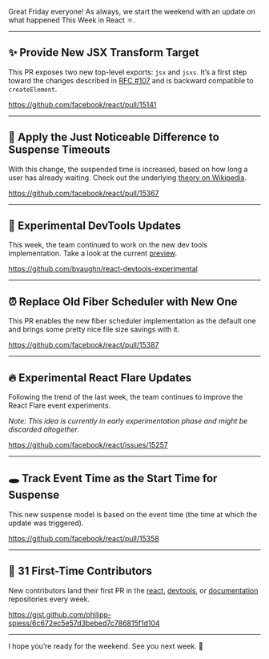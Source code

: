 Great Friday everyone! As always, we start the weekend with an update on what happened This Week in React ⚛️.

---

## ✨ Provide New JSX Transform Target

This PR exposes two new top-level exports: `jsx` and `jsxs`. It’s a first step toward the changes described in [RFC #107](https://github.com/reactjs/rfcs/pull/107) and is backward compatible to `createElement`.

https://github.com/facebook/react/pull/15141

---

## 🐌 Apply the Just Noticeable Difference to Suspense Timeouts

With this change, the suspended time is increased, based on how long a user has already waiting. Check out the underlying [theory on Wikipedia](https://en.wikipedia.org/wiki/Just-noticeable_difference).

https://github.com/facebook/react/pull/15367

---

## 🐞 Experimental DevTools Updates

This week, the team continued to work on the new dev tools implementation. Take a look at the current [preview](https://react-devtools-experimental.now.sh/).

https://github.com/bvaughn/react-devtools-experimental

---

## ⏰ Replace Old Fiber Scheduler with New One

This PR enables the new fiber scheduler implementation as the default one and brings some pretty nice file size savings with it.

https://github.com/facebook/react/pull/15387

---

## 🔥 Experimental React Flare Updates

Following the trend of the last week, the team continues to improve the React Flare event experiments.

_Note: This idea is currently in early experimentation phase and might be discarded altogether._

https://github.com/facebook/react/issues/15257

---

## 🕳 Track Event Time as the Start Time for Suspense

This new suspense model is based on the event time (the time at which the update was triggered).

https://github.com/facebook/react/pull/15358

---

## 👏 31 First-Time Contributors

New contributors land their first PR in the [react](https://github.com/facebook/react), [devtools](https://github.com/facebook/react-devtools), or [documentation](https://github.com/reactjs/reactjs.org) repositories every week.

https://gist.github.com/philipp-spiess/6c672ec5e57d3bebed7c786815f1d104

---

I hope you’re ready for the weekend. See you next week. 👋
